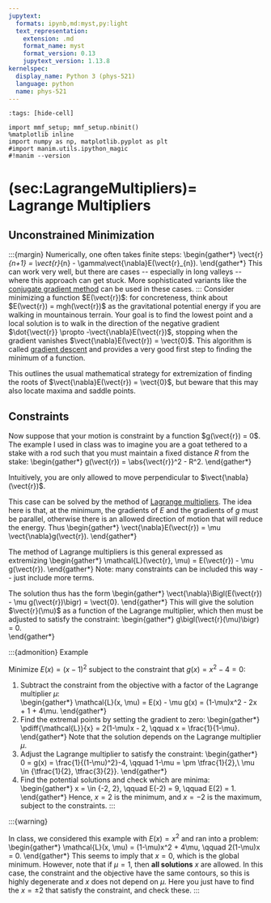 ```yaml
---
jupytext:
  formats: ipynb,md:myst,py:light
  text_representation:
    extension: .md
    format_name: myst
    format_version: 0.13
    jupytext_version: 1.13.8
kernelspec:
  display_name: Python 3 (phys-521)
  language: python
  name: phys-521
---
```


```{code-cell}
:tags: [hide-cell]

import mmf_setup; mmf_setup.nbinit()
%matplotlib inline
import numpy as np, matplotlib.pyplot as plt
#import manim.utils.ipython_magic
#!manim --version
```

(sec:LagrangeMultipliers)=
Lagrange Multipliers
====================

## Unconstrained Minimization

:::{margin}
Numerically, one often takes finite steps:
\begin{gather*}
  \vect{r}_{n+1} = \vect{r}_{n} - \gamma\vect{\nabla}E(\vect{r}_{n}).
\end{gather*}
This can work very well, but there are cases -- especially in long valleys -- where this
approach can get stuck.  More sophisticated variants like the [conjugate gradient
method][] can be used in these cases.
:::
Consider minimizing a function $E(\vect{r})$: for concreteness, think about $E(\vect{r})
= mgh(\vect{r})$ as the gravitational potential energy if you are walking in mountainous
terrain.  Your goal is to find the lowest point and a local solution is to walk in the
direction of the negative gradient $\dot{\vect{r}} \propto -\vect{\nabla}E(\vect{r})$,
stopping when the gradient vanishes $\vect{\nabla}E(\vect{r}) = \vect{0}$.  This
algorithm is called [gradient descent][] and provides a very good first step to finding
the minimum of a function.

This outlines the usual mathematical strategy for extremization of finding the roots of
$\vect{\nabla}E(\vect{r}) = \vect{0}$, but beware that this may also locate maxima and
saddle points.

## Constraints

Now suppose that your motion is constraint by a function $g(\vect{r}) = 0$.  The example
I used in class was to imagine you are a goat tethered to a stake with a rod such that
you must maintain a fixed distance $R$ from the stake:
\begin{gather*}
  g(\vect{r}) = \abs{\vect{r}}^2 - R^2.
\end{gather*}

Intuitively, you are only allowed to move perpendicular to $\vect{\nabla}(\vect{r})$.

This case can be solved by the method of [Lagrange multipliers][].  The idea here is
that, at the minimum, the gradients of $E$ and the gradients of $g$ must be parallel,
otherwise there is an allowed direction of motion that will reduce the energy.  Thus
\begin{gather*}
  \vect{\nabla}E(\vect{r}) = \mu \vect{\nabla}g(\vect{r}).
\end{gather*}

The method of Lagrange multipliers is this general expressed as extremizing
\begin{gather*}
  \mathcal{L}(\vect{r}, \mu) = E(\vect{r}) - \mu g(\vect{r}).
\end{gather*}
Note: many constraints can be included this way -- just include more terms.

The solution thus has the form
\begin{gather*}
  \vect{\nabla}\Bigl(E(\vect{r}) - \mu g(\vect{r})\bigr) = \vect{0}.
\end{gather*}
This will give the solution $\vect{r}(\mu)$ as a function of the Lagrange multiplier,
which then must be adjusted to satisfy the constraint:
\begin{gather*}
  g\bigl(\vect{r}(\mu)\bigr) = 0.  
\end{gather*}

:::{admonition} Example

Minimize $E(x) = (x-1)^2$ subject to the constraint that $g(x) = x^2 - 4 = 0$:

1. Subtract the constraint from the objective with a factor of the Lagrange multiplier
   $\mu$:   
   \begin{gather*}
     \mathcal{L}(x, \mu) = E(x) - \mu g(x) = (1-\mu)x^2 - 2x + 1 + 4\mu.
   \end{gather*}
2. Find the extremal points by setting the gradient to zero:
   \begin{gather*}
     \pdiff{\mathcal{L}}{x} = 2(1-\mu)x - 2, \qquad
      x = \frac{1}{1-\mu}.
   \end{gather*}
   Note that the solution depends on the Lagrange multiplier  $\mu$.
3. Adjust the Lagrange multiplier to satisfy the constraint:
   \begin{gather*}
     0 = g(x) = \frac{1}{(1-\mu)^2}-4, \qquad
     1-\mu = \pm \tfrac{1}{2},\\
     \mu \in \{\tfrac{1}{2}, \tfrac{3}{2}\}.
   \end{gather*}
4. Find the potential solutions and check which are minima:
   \begin{gather*}
     x = \in \{-2, 2\}, \qquad E(-2) = 9, \qquad E(2) = 1.
   \end{gather*}
   Hence, $x=2$ is the minimum, and $x=-2$ is the maximum, subject to the constraints.
:::

:::{warning}

In class, we considered this example with $E(x) = x^2$ and ran into a problem:
\begin{gather*}
  \mathcal{L}(x, \mu) = (1-\mu)x^2 + 4\mu, \qquad 2(1-\mu)x = 0.
\end{gather*}
This seems to imply that $x = 0$, which is the global minimum.  However, note that if
$\mu = 1$, then **all solutions** $x$ are allowed.  In this case, the constraint and the
objective have the same contours, so this is highly degenerate and $x$ does not depend
on $\mu$.  Here you just have to find the $x = \pm 2$ that satisfy the constraint, and
check these.
:::










[gradient descent]: <https://en.wikipedia.org/wiki/Gradient_descent>
[conjugate gradient method]: <https://en.wikipedia.org/wiki/Conjugate_gradient_method>
[Lagrange multipliers]: <https://en.wikipedia.org/wiki/Lagrange_multiplier>
